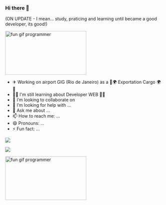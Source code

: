 ### Hi there 👋  
(ON UPDATE - I mean... study, praticing and learning until became a good developer, its good!)
<!--gif de um programador focado-->
<img src="https://i.giphy.com/media/ZVik7pBtu9dNS/giphy.gif" alt="fun gif programmer" width=260 height=140>
<!-- Texto padrão reservado pelo github para customizar perfil
**danielgomes92/danielgomes92** is a ✨ _special_ ✨ repository because its `README.md` (this file) appears on your GitHub profile.
-->

- ✈  Working on airport GIG (Rio de Janeiro) as a 🛫🌍 Exportation Cargo 🌍🛬 
- 👨‍💻 I'm still learning about Developer WEB 👨‍🎓
- 👀 I’m looking to collaborate on 
- 🤔 I’m looking for help with ...
- 💬 Ask me about ...
- 📫 How to reach me: ...
- 😄 Pronouns: ...
- ⚡ Fun fact: ...

<a href="https://www.instagram.com/daniellfsg" target="_blank"><img src="https://img.shields.io/badge/Instagram-E4405F?style=for-the-badge&logo=instagram&logoColor=black" target="_blank"></a>

<a href="https://www.instagram.com/daniellfsg" target="_blank"><img src="https://img.shields.io/badge/Python-3776AB?style=for-the-badge&logo=python&logoColor=white" target="_blank"></a>


<img src="https://i.giphy.com/media/ZVik7pBtu9dNS/giphy.gif" alt="fun gif programmer" width=260 height=140>

<!-- https://www.invertexto.com/emojis-para-copiar   <<<< Link de emojis para copiar, não sei se permitido deixar exposto, então está no comentário-->
